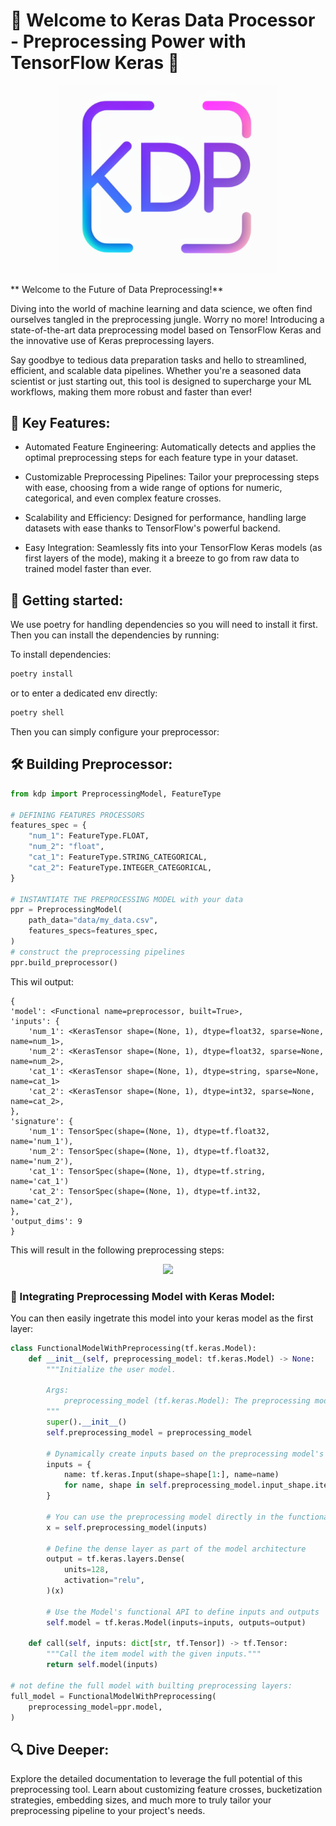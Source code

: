 # 🌟 Welcome to Keras Data Processor - Preprocessing Power with TensorFlow Keras 🌟

<p align="center">
  <img src="docs/kdp_logo.png" width="350"/>
</p>

** Welcome to the Future of Data Preprocessing!**

Diving into the world of machine learning and data science, we often find ourselves tangled in the preprocessing jungle. Worry no more! Introducing a state-of-the-art data preprocessing model based on TensorFlow Keras and the innovative use of Keras preprocessing layers.

Say goodbye to tedious data preparation tasks and hello to streamlined, efficient, and scalable data pipelines. Whether you're a seasoned data scientist or just starting out, this tool is designed to supercharge your ML workflows, making them more robust and faster than ever!

## 🔑 Key Features:

- Automated Feature Engineering: Automatically detects and applies the optimal preprocessing steps for each feature type in your dataset.

- Customizable Preprocessing Pipelines: Tailor your preprocessing steps with ease, choosing from a wide range of options for numeric, categorical, and even complex feature crosses.

- Scalability and Efficiency: Designed for performance, handling large datasets with ease thanks to TensorFlow's powerful backend.

- Easy Integration: Seamlessly fits into your TensorFlow Keras models (as first layers of the mode), making it a breeze to go from raw data to trained model faster than ever.

## 🚀 Getting started:

We use poetry for handling dependencies so you will need to install it first.
Then you can install the dependencies by running:

To install dependencies:

```bash
poetry install
```

or to enter a dedicated env directly:

```bash
poetry shell
```

Then you can simply configure your preprocessor:

## 🛠️ Building Preprocessor:

```python
from kdp import PreprocessingModel, FeatureType

# DEFINING FEATURES PROCESSORS
features_spec = {
    "num_1": FeatureType.FLOAT,
    "num_2": "float",
    "cat_1": FeatureType.STRING_CATEGORICAL,
    "cat_2": FeatureType.INTEGER_CATEGORICAL,
}

# INSTANTIATE THE PREPROCESSING MODEL with your data
ppr = PreprocessingModel(
    path_data="data/my_data.csv",
    features_specs=features_spec,
)
# construct the preprocessing pipelines
ppr.build_preprocessor()
```

This wil output:

```JS
{
'model': <Functional name=preprocessor, built=True>,
'inputs': {
    'num_1': <KerasTensor shape=(None, 1), dtype=float32, sparse=None, name=num_1>,
    'num_2': <KerasTensor shape=(None, 1), dtype=float32, sparse=None, name=num_2>,
    'cat_1': <KerasTensor shape=(None, 1), dtype=string, sparse=None, name=cat_1>
    'cat_2': <KerasTensor shape=(None, 1), dtype=int32, sparse=None, name=cat_2>,
},
'signature': {
    'num_1': TensorSpec(shape=(None, 1), dtype=tf.float32, name='num_1'),
    'num_2': TensorSpec(shape=(None, 1), dtype=tf.float32, name='num_2'),
    'cat_1': TensorSpec(shape=(None, 1), dtype=tf.string, name='cat_1')
    'cat_2': TensorSpec(shape=(None, 1), dtype=tf.int32, name='cat_2'),
},
'output_dims': 9
}
```

This will result in the following preprocessing steps:

<p align="center">
  <img src="imgs/model_archi_concat.png" width="800"/>
</p>

### 🔗 Integrating Preprocessing Model with Keras Model:

You can then easily ingetrate this model into your keras model as the first layer:

```python
class FunctionalModelWithPreprocessing(tf.keras.Model):
    def __init__(self, preprocessing_model: tf.keras.Model) -> None:
        """Initialize the user model.

        Args:
            preprocessing_model (tf.keras.Model): The preprocessing model.
        """
        super().__init__()
        self.preprocessing_model = preprocessing_model

        # Dynamically create inputs based on the preprocessing model's input shape
        inputs = {
            name: tf.keras.Input(shape=shape[1:], name=name)
            for name, shape in self.preprocessing_model.input_shape.items()
        }

        # You can use the preprocessing model directly in the functional API.
        x = self.preprocessing_model(inputs)

        # Define the dense layer as part of the model architecture
        output = tf.keras.layers.Dense(
            units=128,
            activation="relu",
        )(x)

        # Use the Model's functional API to define inputs and outputs
        self.model = tf.keras.Model(inputs=inputs, outputs=output)

    def call(self, inputs: dict[str, tf.Tensor]) -> tf.Tensor:
        """Call the item model with the given inputs."""
        return self.model(inputs)

# not define the full model with builting preprocessing layers:
full_model = FunctionalModelWithPreprocessing(
    preprocessing_model=ppr.model,
)
```

## 🔍 Dive Deeper:

Explore the detailed documentation to leverage the full potential of this preprocessing tool. Learn about customizing feature crosses, bucketization strategies, embedding sizes, and much more to truly tailor your preprocessing pipeline to your project's needs.
